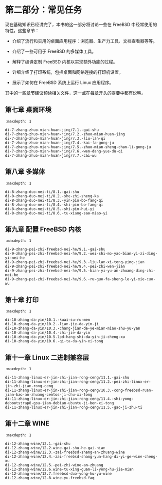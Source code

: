 # 第二部分：常见任务

现在基础知识已经讲完了，本书的这一部分将讨论一些在 FreeBSD 中经常使用的特性。这些章节：

- 介绍了流行和实用的桌面应用程序：浏览器、生产力工具、文档查看器等等。

- 介绍了一些可用于 FreeBSD 的多媒体工具。

- 解释了编译定制 FreeBSD 内核以实现额外功能的过程。

- 详细介绍了打印系统，包括桌面和网络连接的打印机设置。

- 展示了如何在 FreeBSD 系统上运行 Linux 应用程序。

其中的一些章节建议预读相关文件，这一点在每章开头的提要中都有说明。


## 第七章 桌面环境
```toc
:maxdepth: 1

di-7-zhang-zhuo-mian-huan-jing/7.1.-gai-shu
di-7-zhang-zhuo-mian-huan-jing/7.2.-zhuo-mian-huan-jing
di-7-zhang-zhuo-mian-huan-jing/7.3.-liu-lan-qi
di-7-zhang-zhuo-mian-huan-jing/7.4.-kai-fa-gong-ju
di-7-zhang-zhuo-mian-huan-jing/7.5.-zhuo-mian-sheng-chan-li-gong-ju
di-7-zhang-zhuo-mian-huan-jing/7.6.-wen-dang-yue-du-qi
di-7-zhang-zhuo-mian-huan-jing/7.7.-cai-wu
```
## 第八章 多媒体
```toc
:maxdepth: 1

di-8-zhang-duo-mei-ti/8.1.-gai-shu
di-8-zhang-duo-mei-ti/8.2.-she-zhi-sheng-ka
di-8-zhang-duo-mei-ti/8.3.-yin-pin-bo-fang-qi
di-8-zhang-duo-mei-ti/8.4.-shi-pin-bo-fang-qi
di-8-zhang-duo-mei-ti/8.5.-shi-pin-hui-yi
di-8-zhang-duo-mei-ti/8.6.-tu-xiang-sao-miao-yi
```
## 第九章 配置 FreeBSD 内核
```toc
:maxdepth: 1

di-9-zhang-pei-zhi-freebsd-nei-he/9.1.-gai-shu
di-9-zhang-pei-zhi-freebsd-nei-he/9.2.-wei-shi-mo-yao-bian-yi-zi-ding-yi-nei-he
di-9-zhang-pei-zhi-freebsd-nei-he/9.3.-liu-lan-xi-tong-ying-jian
di-9-zhang-pei-zhi-freebsd-nei-he/9.4.-pei-zhi-wen-jian
di-9-zhang-pei-zhi-freebsd-nei-he/9.5.-bian-yi-yu-an-zhuang-ding-zhi-nei-he
di-9-zhang-pei-zhi-freebsd-nei-he/9.6.-ru-guo-fa-sheng-le-yi-xie-cuo-wu
```
## 第十章 打印
```toc
:maxdepth: 1

di-10-zhang-da-yin/10.1.-kuai-su-ru-men
di-10-zhang-da-yin/10.2.-lian-jie-da-yin-ji
di-10-zhang-da-yin/10.3.-chang-jian-de-ye-mian-miao-shu-yu-yan
di-10-zhang-da-yin/10.4.-zhi-jie-da-yin
di-10-zhang-da-yin/10.5.lpd-hang-shi-da-yin-ji-cheng-xu
di-10-zhang-da-yin/10.6.-qi-ta-da-yin-xi-tong
```
## 第十一章 Linux 二进制兼容层
```toc
:maxdepth: 1

di-11-zhang-linux-er-jin-zhi-jian-rong-ceng/11.1.-gai-shu
di-11-zhang-linux-er-jin-zhi-jian-rong-ceng/11.2.-pei-zhi-linux-er-jin-zhi-jian-rong-ceng
di-11-zhang-linux-er-jin-zhi-jian-rong-ceng/10.3.-cong-freebsd-ruan-jian-bao-an-zhuang-centos-ji-chu-xi-tong
di-11-zhang-linux-er-jin-zhi-jian-rong-ceng/11.4.-shi-yong-debootstrap8-gou-jian-debian-ubuntu-ji-ben-xi-tong
di-11-zhang-linux-er-jin-zhi-jian-rong-ceng/11.5.-gao-ji-zhu-ti
```
## 第十二章 WINE
```toc
:maxdepth: 1

di-12-zhang-wine/12.1.-gai-shu
di-12-zhang-wine/12.2.wine-gai-shu-he-gai-nian
di-12-zhang-wine/12.3.-zai-freebsd-shang-an-zhuang-wine
di-12-zhang-wine/12.4.-zai-freebsd-shang-yun-hang-di-yi-ge-wine-cheng-xu
di-12-zhang-wine/12.5.-pei-zhi-wine-an-zhuang
di-12-zhang-wine/12.6.wine-tu-xing-guan-li-yong-hu-jie-mian
di-12-zhang-wine/12.7.freebsd-duo-yong-hu-yu-wine
di-12-zhang-wine/12.8.wine-yu-freebsd-faq

```